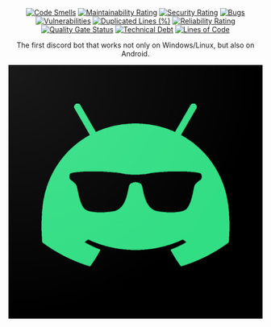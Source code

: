 <div align = "center">

[![Code Smells][code_smells_badge]][code_smells_link]
[![Maintainability Rating][maintainability_rating_badge]][maintainability_rating_link]
[![Security Rating][security_rating_badge]][security_rating_link]
[![Bugs][bugs_badge]][bugs_link]
[![Vulnerabilities][vulnerabilities_badge]][vulnerabilities_link]
[![Duplicated Lines (%)][duplicated_lines_density_badge]][duplicated_lines_density_link]
[![Reliability Rating][reliability_rating_badge]][reliability_rating_link]
[![Quality Gate Status][quality_gate_status_badge]][quality_gate_status_link]
[![Technical Debt][technical_debt_badge]][technical_debt_link]
[![Lines of Code][lines_of_code_badge]][lines_of_code_link]

The first discord bot that works not only on Windows/Linux, but also on Android.

![Logo]

</div>

<!----------------------------------------------------------------------------->

[Logo]: appAndroid/src/main/play_store_512.png

[code_smells_badge]: https://sonarcloud.io/api/project_badges/measure?project=hummel009_Mobile-Discord-Bot&metric=code_smells

[code_smells_link]: https://sonarcloud.io/summary/overall?id=hummel009_Mobile-Discord-Bot

[maintainability_rating_badge]: https://sonarcloud.io/api/project_badges/measure?project=hummel009_Mobile-Discord-Bot&metric=sqale_rating

[maintainability_rating_link]: https://sonarcloud.io/summary/overall?id=hummel009_Mobile-Discord-Bot

[security_rating_badge]: https://sonarcloud.io/api/project_badges/measure?project=hummel009_Mobile-Discord-Bot&metric=security_rating

[security_rating_link]: https://sonarcloud.io/summary/overall?id=hummel009_Mobile-Discord-Bot

[bugs_badge]: https://sonarcloud.io/api/project_badges/measure?project=hummel009_Mobile-Discord-Bot&metric=bugs

[bugs_link]: https://sonarcloud.io/summary/overall?id=hummel009_Mobile-Discord-Bot

[vulnerabilities_badge]: https://sonarcloud.io/api/project_badges/measure?project=hummel009_Mobile-Discord-Bot&metric=vulnerabilities

[vulnerabilities_link]: https://sonarcloud.io/summary/overall?id=hummel009_Mobile-Discord-Bot

[duplicated_lines_density_badge]: https://sonarcloud.io/api/project_badges/measure?project=hummel009_Mobile-Discord-Bot&metric=duplicated_lines_density

[duplicated_lines_density_link]: https://sonarcloud.io/summary/overall?id=hummel009_Mobile-Discord-Bot

[reliability_rating_badge]: https://sonarcloud.io/api/project_badges/measure?project=hummel009_Mobile-Discord-Bot&metric=reliability_rating

[reliability_rating_link]: https://sonarcloud.io/summary/overall?id=hummel009_Mobile-Discord-Bot

[quality_gate_status_badge]: https://sonarcloud.io/api/project_badges/measure?project=hummel009_Mobile-Discord-Bot&metric=alert_status

[quality_gate_status_link]: https://sonarcloud.io/summary/overall?id=hummel009_Mobile-Discord-Bot

[technical_debt_badge]: https://sonarcloud.io/api/project_badges/measure?project=hummel009_Mobile-Discord-Bot&metric=sqale_index

[technical_debt_link]: https://sonarcloud.io/summary/overall?id=hummel009_Mobile-Discord-Bot

[lines_of_code_badge]: https://sonarcloud.io/api/project_badges/measure?project=hummel009_Mobile-Discord-Bot&metric=ncloc

[lines_of_code_link]: https://sonarcloud.io/summary/overall?id=hummel009_Mobile-Discord-Bot
